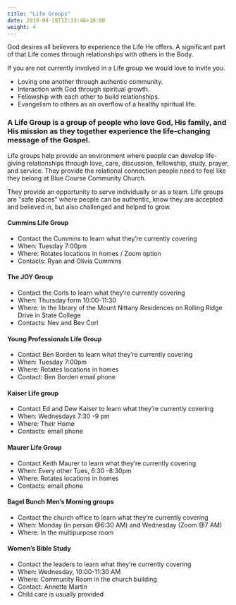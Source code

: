 ```yaml
---
title: "Life Groups"
date: 2019-04-18T12:33:46+10:00
weight: 4
---
```


God desires all believers to experience the Life He offers. A significant part of that Life comes through relationships 
with others in the Body.

If you are not currently involved in a Life group we would love to invite you.

* Loving one another through authentic community. 
* Interaction with God through spiritual growth. 
* Fellowship with each other to build relationships.
* Evangelism to others as an overflow of a healthy spiritual life.

### A Life Group is a group of people who love God, His family, and His mission as they together experience the life-changing message of the Gospel. 

Life groups help provide an environment where people can develop life-giving relationships through love, care, discussion, 
fellowship, study, prayer, and service. They provide the relational connection people need to feel like they belong at Blue 
Course Community Church. 

They provide an opportunity to serve individually or as a team. Life groups are "safe places" where people can be authentic, 
know they are accepted and believed in, but also challenged and helped to grow.

#### Cummins Life Group
* Contact the Cummins to learn what they’re currently covering 
* When: Tuesday 7:00pm
* Where: Rotates locations in homes / Zoom option
* Contacts: Ryan and Olivia Cummins
 
#### The JOY Group
* Contact the Corls to learn what they’re currently covering 
* When: Thursday form 10:00-11:30
* Where: In the library of the Mount Nittany Residences on Rolling Ridge Drive in State  College
* Contacts: Nev and Bev Corl

#### Young Professionals Life Group
* Contact Ben Borden to learn what they’re currently covering 
* When: Tuesday 7:00pm
* Where: Rotates locations in homes
* Contact: Ben Borden email phone 
 
#### Kaiser Life group
* Contact Ed and Dew Kaiser to learn what they’re currently covering 
* When: Wednesdays 7:30 -9 pm 
* Where: Their Home
* Contacts: email   phone

#### Maurer Life Group
* Contact Keith Maurer to learn what they’re currently covering 
* When: Every other Tues, 6:30 -8:30pm
* Where: Rotates locations in homes
* Contacts: email phone
 
#### Bagel Bunch Men’s Morning groups
* Contact the church office to learn what they’re currently covering 
* When: Monday (in person @6:30 AM) and Wednesday (Zoom @7 AM)
* Where: In the multipurpose room

#### Women’s Bible Study
* Contact the leaders to learn what they’re currently covering 
* When: Wednesday, 10:00-11:30 AM
* Where: Community Room in the church building
* Contact: Annette Martin
* Child care is usually provided
 

